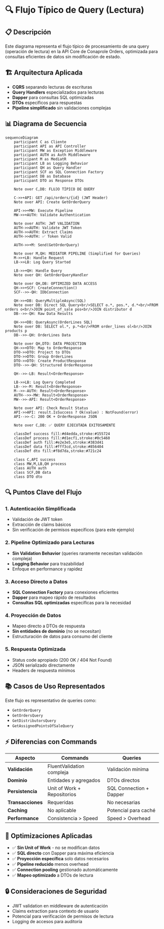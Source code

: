 # 🔍 Flujo Típico de Query (Lectura)

## 📋 Descripción

Este diagrama representa el flujo típico de procesamiento de una query (operación de lectura) en la API Core de Conaprole Orders, optimizada para consultas eficientes de datos sin modificación de estado.

## 🏗️ Arquitectura Aplicada

- **CQRS** separando lecturas de escrituras
- **Query Handlers** especializados para lecturas
- **Dapper** para consultas SQL optimizadas
- **DTOs** específicos para respuestas
- **Pipeline simplificado** sin validaciones complejas

## 📊 Diagrama de Secuencia

```mermaid
sequenceDiagram
    participant C as Cliente
    participant API as API Controller
    participant MW as Exception Middleware
    participant AUTH as Auth Middleware
    participant M as MediatR
    participant LB as Logging Behavior
    participant QH as Query Handler
    participant SCF as SQL Connection Factory
    participant DB as Database
    participant DTO as Response DTOs

    Note over C,DB: FLUJO TÍPICO DE QUERY

    C->>+API: GET /api/orders/{id} (JWT Header)
    Note over API: Create GetOrderQuery
    
    API->>+MW: Execute Pipeline
    MW->>+AUTH: Validate Authentication
    
    Note over AUTH: JWT VALIDATION
    AUTH->>AUTH: Validate JWT Token
    AUTH->>AUTH: Extract Claims
    AUTH->>AUTH: ✅ Token Valid
    
    AUTH->>+M: Send(GetOrderQuery)
    
    Note over M,QH: MEDIATOR PIPELINE (Simplified for Queries)
    M->>+LB: Handle Request
    LB->>LB: Log Query Started
    
    LB->>+QH: Handle Query
    Note over QH: GetOrderQueryHandler
    
    Note over QH,DB: OPTIMIZED DATA ACCESS
    QH->>+SCF: CreateConnection()
    SCF-->>-QH: IDbConnection
    
    QH->>+DB: QueryMultipleAsync(SQL)
    Note over DB: Direct SQL Query<br/>SELECT o.*, pos.*, d.*<br/>FROM orders o<br/>JOIN point_of_sale pos<br/>JOIN distributor d
    DB-->>-QH: Raw Data Results
    
    QH->>+DB: QueryAsync(OrderLines SQL)
    Note over DB: SELECT ol.*, p.*<br/>FROM order_lines ol<br/>JOIN products p
    DB-->>-QH: OrderLines Data
    
    Note over QH,DTO: DATA PROJECTION
    QH->>+DTO: Map to OrderResponse
    DTO->>DTO: Project to DTOs
    DTO->>DTO: Group OrderLines
    DTO->>DTO: Create ProductResponse
    DTO-->>-QH: Structured OrderResponse
    
    QH-->>-LB: Result<OrderResponse>
    
    LB->>LB: Log Query Completed
    LB-->>-M: Result<OrderResponse>
    M-->>-AUTH: Result<OrderResponse>
    AUTH-->>-MW: Result<OrderResponse>
    MW-->>-API: Result<OrderResponse>
    
    Note over API: Check Result Status
    API->>API: result.IsSuccess ? Ok(value) : NotFound(error)
    API-->>-C: 200 OK + OrderResponse JSON

    Note over C,DB: ✅ QUERY EJECUTADA EXITOSAMENTE

    classDef success fill:#d4edda,stroke:#155724
    classDef process fill:#d1ecf1,stroke:#0c5460
    classDef auth fill:#e2e3e5,stroke:#383d41
    classDef data fill:#fff3cd,stroke:#856404
    classDef dto fill:#f8d7da,stroke:#721c24

    class C,API success
    class MW,M,LB,QH process
    class AUTH auth
    class SCF,DB data
    class DTO dto
```

## 🔍 Puntos Clave del Flujo

### 1. **Autenticación Simplificada**
- Validación de JWT token
- Extracción de claims básicos
- Sin verificación de permisos específicos (para este ejemplo)

### 2. **Pipeline Optimizado para Lecturas**
- **Sin Validation Behavior** (queries raramente necesitan validación compleja)
- **Logging Behavior** para trazabilidad
- Enfoque en performance y rapidez

### 3. **Acceso Directo a Datos**
- **SQL Connection Factory** para conexiones eficientes
- **Dapper** para mapeo rápido de resultados
- **Consultas SQL optimizadas** específicas para la necesidad

### 4. **Proyección de Datos**
- Mapeo directo a DTOs de respuesta
- **Sin entidades de dominio** (no se necesitan)
- Estructuración de datos para consumo del cliente

### 5. **Respuesta Optimizada**
- Status code apropiado (200 OK / 404 Not Found)
- JSON serializado directamente
- Headers de respuesta mínimos

## 📚 Casos de Uso Representados

Este flujo es representativo de queries como:
- `GetOrderQuery`
- `GetOrdersQuery`
- `GetDistributorsQuery`
- `GetAssignedPointsOfSaleQuery`

## ⚡ Diferencias con Commands

| Aspecto | Commands | Queries |
|---------|----------|---------|
| **Validación** | FluentValidation compleja | Validación mínima |
| **Dominio** | Entidades y agregados | DTOs directos |
| **Persistencia** | Unit of Work + Repositorios | SQL Connection + Dapper |
| **Transacciones** | Requeridas | No necesarias |
| **Caching** | No aplicable | Potencial para caché |
| **Performance** | Consistencia > Speed | Speed > Overhead |

## 🎯 Optimizaciones Aplicadas

- ✅ **Sin Unit of Work** - no se modifican datos
- ✅ **SQL directo** con Dapper para máxima eficiencia
- ✅ **Proyección específica** solo datos necesarios
- ✅ **Pipeline reducido** menos overhead
- ✅ **Connection pooling** gestionado automáticamente
- ✅ **Mapeo optimizado** a DTOs de lectura

## 🔒 Consideraciones de Seguridad

- JWT validation en middleware de autenticación
- Claims extraction para contexto de usuario
- Potencial para verificación de permisos de lectura
- Logging de accesos para auditoría